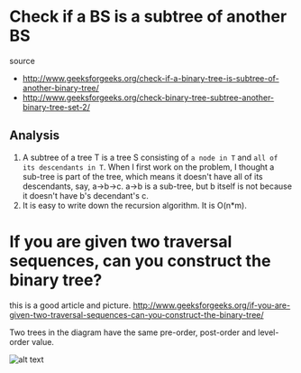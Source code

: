 # Check if a BS is a subtree of another BS
source

* http://www.geeksforgeeks.org/check-if-a-binary-tree-is-subtree-of-another-binary-tree/
* http://www.geeksforgeeks.org/check-binary-tree-subtree-another-binary-tree-set-2/

## Analysis
1. A subtree of a tree T is a tree S consisting of `a node in T` and `all of its descendants in T`. When I first work on the problem, I thought a sub-tree is part of the tree, which means it doesn't have all of its descendants, say, a->b->c. a->b is a sub-tree, but b itself is not because it doesn't have b's decendant's c.
2. It is easy to write down the recursion algorithm. It is O(n*m).

# If you are given two traversal sequences, can you construct the binary tree?
this is a good article and picture. http://www.geeksforgeeks.org/if-you-are-given-two-traversal-sequences-can-you-construct-the-binary-tree/

Two trees in the diagram have the same pre-order, post-order and level-order value.

![alt text](http://d1hyf4ir1gqw6c.cloudfront.net//wp-content/uploads/2009/06/Mirror.GIF)
